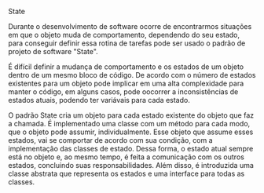 State

Durante o desenvolvimento de software ocorre de encontrarmos situações em que o objeto muda de comportamento, dependendo do seu estado, para conseguir definir essa rotina de tarefas pode ser usado o padrão de projeto de software "State".

É difícil definir a mudança de comportamento e os estados de um objeto dentro de um mesmo bloco de código. De acordo com o número de estados existentes para um objeto pode implicar em uma alta complexidade para manter o código, em alguns casos, pode oocorrer a inconsistências de estados atuais, podendo ter variávais para cada estado. 

O padrão State cria um objeto para cada estado existente do objeto que faz a chamada. É implementado uma classe com um método para cada modo, que o objeto pode assumir, individualmente. Esse objeto que assume esses estados, vai se comportar de acordo com sua condição, com a implementação das classes de estado. Dessa forma, o estado atual sempre está no objeto e, ao mesmo tempo, é feita a comunicação com os outros estados, concluindo suas responsabilidades. Além disso, é introduzida uma classe abstrata que representa os estados e uma interface para todas as classes. 

